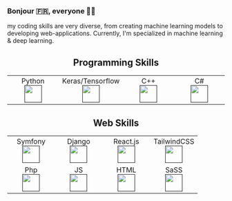 ### Bonjour 🇫🇷, everyone 👋🏼

my coding skills are very diverse, from creating machine learning models to developing web-applications.
Currently, I'm specialized in machine learning & deep learning.


<h2 align="center">Programming Skills</h2>

<table align="center">
  <tbody>
    <tr>
      <td width="25%" align="center">
        Python <br/>
        <a href=""><img src="https://img.icons8.com/color/48/000000/python--v1.png" width="auto" height="40"/></a>
      </td>
      <td width="25%" align="center">
        Keras/Tensorflow <br/>
        <a href=""><img src="https://img.icons8.com/color/48/000000/tensorflow.png" width="auto" height="40"/></a>
      </td>
      <td width="25%" align="center">
        C++ <br/>
        <a href=""><img src="https://img.icons8.com/color/48/000000/c-plus-plus-logo.png" width="auto" height="40"/></a>
      </td>
      <td width="25%" align="center">
        C# <br/>
        <a href=""><img src="https://img.icons8.com/color/48/000000/c-sharp-logo.png" width="auto" height="40"/></a>
      </td>
    </tr>
  </tbody>
</table>


<h2 align="center">Web Skills</h2>

<table align="center">
  <tbody>
    <tr>
      <td width="25%" align="center">
        Symfony <br/>
        <a href=""><img src="https://img.icons8.com/color/48/000000/symfony.png" width="auto" height="40"/></a>
      </td>
      <td width="25%" align="center">
        Django <br/>
        <a href=""><img src="https://img.icons8.com/ios/50/000000/django.png" width="auto" height="40"/></a>
      </td>
      <td width="25%" align="center">
         React.js<br/>
        <a href=""><img src="https://img.icons8.com/office/40/000000/react.png" width="auto" height="40"/></a>
      </td>
       </td>
      <td width="25%" align="center">
        TailwindCSS <br/>
        <a href=""><img src="https://tailwindcss.com/_next/static/media/tailwindcss-mark.79614a5f61617ba49a0891494521226b.svg" width="auto" height="40"/>     </a> 
     <tr>
       <td width="25%" align="center">
         Php<br/>
        <a href=""><img src="https://img.icons8.com/office/40/000000/react.png" width="auto" height="40"/></a>
      </td>
       <td width="25%" align="center">
        JS <br/>
        <a href=""><img src="https://img.icons8.com/color/48/000000/javascript.png" width="auto" height="40"/></a>
      </td>
       <td width="25%" align="center">
        HTML<br/>
        <a href=""><img src="https://img.icons8.com/color/48/000000/html-5--v1.png" width="auto" height="40"/></a>
      </td>
       <td width="25%" align="center">
        SaSS  <br/>
        <a href=""><img src="https://img.icons8.com/ios/50/000000/sass.png" width="auto" height="40"/></a>
      </td>
  </tbody>
</table>

 <a href="https://www.linkedin.com/in/matis-caffiaux-44b16a169/" >![<Linkedin>](https://img.shields.io/badge/LinkedIn-0077B5?style=for-the-badge&logo=linkedin&logoColor=white)</a>
